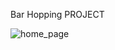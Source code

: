 Bar Hopping PROJECT

![home_page](https://user-images.githubusercontent.com/98102060/163858625-67c41668-d3b4-4a89-af58-e957c6a778e3.gif)
